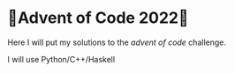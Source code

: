 # 🎄Advent of Code 2022🎄

Here I will put my solutions to the _advent of code_ challenge.

I will use Python/C++/Haskell
